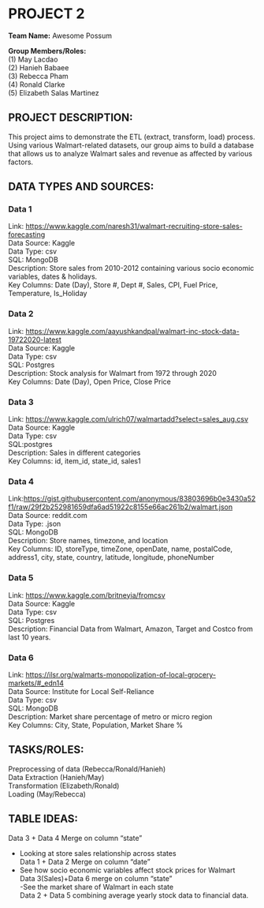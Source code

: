 # PROJECT 2
**Team Name:** Awesome Possum

**Group Members/Roles:** <br />
(1) May Lacdao  <br />
(2) Hanieh Babaee  <br />
(3) Rebecca Pham <br />
(4) Ronald Clarke  <br />
(5) Elizabeth Salas Martinez

## PROJECT DESCRIPTION:
This project aims to demonstrate the ETL (extract, transform, load) process. Using various Walmart-related datasets, our group aims to build a database that allows us to analyze Walmart sales and revenue as affected by various factors. 

## DATA TYPES AND SOURCES:
### Data 1
Link: https://www.kaggle.com/naresh31/walmart-recruiting-store-sales-forecasting  <br />
Data Source: Kaggle <br />
Data Type: csv <br />
SQL: MongoDB <br />
Description: Store sales from 2010-2012 containing various socio economic variables, dates
& holidays. <br />
Key Columns: Date (Day), Store #, Dept #, Sales, CPI, Fuel Price, Temperature, Is_Holiday  

### Data 2
Link: https://www.kaggle.com/aayushkandpal/walmart-inc-stock-data-19722020-latest <br />
Data Source: Kaggle <br />
Data Type: csv <br />
SQL: Postgres <br />
Description: Stock analysis for Walmart from 1972 through 2020 <br />
Key Columns: Date (Day), Open Price, Close Price

### Data 3
Link: https://www.kaggle.com/ulrich07/walmartadd?select=sales_aug.csv <br />
Data Source: Kaggle <br />
Data Type: csv  <br />
SQL:postgres <br />
Description: Sales in different categories <br />
Key Columns: id, item_id, state_id, sales1


### Data 4
Link:https://gist.githubusercontent.com/anonymous/83803696b0e3430a52f1/raw/29f2b252981659dfa6ad51922c8155e66ac261b2/walmart.json  <br />
Data Source: reddit.com <br />
Data Type: .json <br />
SQL: MongoDB  <br />
Description: Store names, timezone, and location <br />
Key Columns: ID, storeType, timeZone, openDate, name, postalCode, address1, city, state, country, latitude, longitude, phoneNumber 

### Data 5
Link: https://www.kaggle.com/britneyia/fromcsv <br />
Data Source: Kaggle <br />
Data Type: csv <br />
SQL: Postgres <br />
Description: Financial Data from Walmart, Amazon, Target and Costco from last 10 years.

### Data 6
Link: https://ilsr.org/walmarts-monopolization-of-local-grocery-markets/#_edn14  <br />
Data Source: Institute for Local Self-Reliance <br />
Data Type: csv <br />
SQL: MongoDB  <br />
Description: Market share percentage of metro or micro region <br />
Key Columns: City, State, Population, Market Share %

## TASKS/ROLES:
Preprocessing of data (Rebecca/Ronald/Hanieh) <br />
Data Extraction (Hanieh/May) <br />
Transformation (Elizabeth/Ronald) <br />
Loading (May/Rebecca) <br/>

## TABLE IDEAS:
Data 3 + Data 4 Merge on column “state” <br />
- Looking at store sales relationship across states <br />
Data 1 + Data 2 Merge on column “date” <br />
- See how socio economic variables affect stock prices for Walmart <br />
Data 3(Sales)+Data 6 merge on column “state” <br />
-See the market share of Walmart in each state <br />
Data 2 + Data 5 combining average yearly stock data to financial data.


